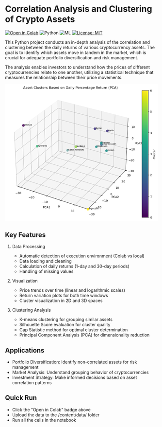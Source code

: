 # Correlation Analysis and Clustering of Crypto Assets
[![Open in Colab](https://colab.research.google.com/assets/colab-badge.svg)](https://colab.research.google.com/github/Caio-Fis/crypto-analysis/blob/main/crypto_financial_assets_correlation.ipynb)
![Python](https://img.shields.io/badge/Python-3.8%2B-blue)
![ML](https://img.shields.io/badge/Machine-Learning-orange)
[![License: MIT](https://img.shields.io/badge/License-MIT-yellow.svg)](https://opensource.org/licenses/MIT)

This Python project conducts an in-depth analysis of the correlation and clustering between the daily returns of various cryptocurrency assets. The goal is to identify which assets move in tandem in the market, which is crucial for adequate portfolio diversification and risk management.

The analysis enables investors to understand how the prices of different cryptocurrencies relate to one another, utilizing a statistical technique that measures the relationship between their price movements.

![](results/figures/cluster3d.png)

## Key Features
1. Data Processing  
	- Automatic detection of execution environment (Colab vs local)
	- Data loading and cleaning
	- Calculation of daily returns (1-day and 30-day periods)
	- Handling of missing values

2. Visualization
	- Price trends over time (linear and logarithmic scales)
	- Return variation plots for both time windows
	- Cluster visualization in 2D and 3D spaces

3. Clustering Analysis
	- K-means clustering for grouping similar assets
	- Silhouette Score evaluation for cluster quality
	- Gap Statistic method for optimal cluster determination
	- Principal Component Analysis (PCA) for dimensionality reduction

## Applications
- Portfolio Diversification: Identify non-correlated assets for risk management
- Market Analysis: Understand grouping behavior of cryptocurrencies
- Investment Strategy: Make informed decisions based on asset correlation patterns

## Quick Run
- Click the "Open in Colab" badge above
- Upload the data to the /content/data/ folder
- Run all the cells in the notebook